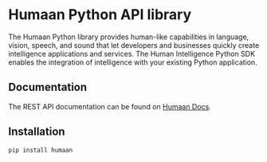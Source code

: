 # Humaan Python API library

The Humaan Python library provides human-like capabilities in language, vision, speech, and sound that let developers and businesses quickly create intelligence applications and services. The Human Intelligence Python SDK enables the integration of intelligence with your existing Python application.

## Documentation

The REST API documentation can be found on [Humaan Docs](https://humaan.ai/docs).

## Installation

```pycon
pip install humaan
```